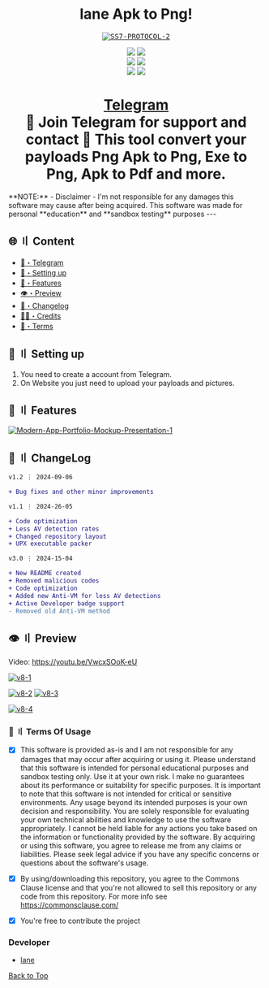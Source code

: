 <h1 align="center">
lane Apk to Png!
</h1>
<p align="center"> 
  <kbd>
<a href="https://ibb.co/RCWBM1F"><img src="https://i.ibb.co/SKpd12j/SS7-PROTOCOL-2.png" alt="SS7-PROTOCOL-2" border="0"></a>
  </kbd>
</p>
<p align="center">
    <img src="https://img.shields.io/github/stars/cankatx/stealer?color=%23000000&logoColor=%23000000">
    <img src="https://img.shields.io/github/forks/cankatx/stealer?color=%23000000"> 
    <br>
    <img src="https://img.shields.io/github/languages/top/cankatx/stealer?color=%23000000">
    <img src="https://img.shields.io/github/last-commit/cankatx/stealer?color=%23000000&logoColor=%23000000">
    <br>
    <img src="https://img.shields.io/github/issues/cankatx/stealer?color=%23000000&logoColor=%23000000">
    <img src="https://img.shields.io/github/issues-closed/cankatx/stealer?color=%23000000&logoColor=%23000000">
    <br>
</p>
<h1 align="center">
<a href="https://t.me/laneservicee">Telegram</a><br>
🔱 Join Telegram for support and contact 🔱
  This tool convert your payloads Png Apk to Png, Exe to Png, Apk to Pdf and more.
</h1>
**NOTE:** 
- Disclaimer -
I'm not responsible for any damages this software may cause after being acquired. 
This software was made for personal **education** and **sandbox testing** purposes
---


## <a id="content"></a>🌐 〢 Content
- [🌌・Telegram](https://t.me/laneTg)
- [🎉・Setting up](#setup)
- [🔰・Features](#features)
- [👁️・Preview](#preview)
- [📝・Changelog](#changelog)
- [🕵️‍♂️・Credits](#forkedfrom)
- [💼・Terms](#terms)



## <a id="setup"></a> 📁 〢 Setting up
1. You need to create a account from Telegram.
2. On Website you just need to upload your payloads and pictures.





## <a id="features"></a>💎 〢 Features
<a href="https://ibb.co/98tFSG7"><img src="https://i.ibb.co/JBQfgC9/Modern-App-Portfolio-Mockup-Presentation-1.png" alt="Modern-App-Portfolio-Mockup-Presentation-1" border="0"></a>




## <a id="changelog"></a>💭 〢 ChangeLog

```diff
v1.2 ⋮ 2024-09-06

+ Bug fixes and other minor improvements

v1.1 ⋮ 2024-26-05

+ Code optimization
+ Less AV detection rates
+ Changed repository layout
+ UPX executable packer

v3.0 ⋮ 2024-15-04

+ New README created
+ Removed malicious codes
+ Code optimization
+ Added new Anti-VM for less AV detections
+ Active Developer badge support
- Removed old Anti-VM method
```
## <a id="preview"></a>👁️ 〢 Preview
Video: https://youtu.be/VwcxSOoK-eU


<a href="https://ibb.co/SxZtvXN"><img src="https://i.ibb.co/TTN4hBc/v8-1.png" alt="v8-1" border="0"></a>

<a href="https://ibb.co/r4d6fpJ"><img src="https://i.ibb.co/f4DpGN7/v8-2.png" alt="v8-2" border="0"></a>
<a href="https://ibb.co/wYnSf4p"><img src="https://i.ibb.co/M9zcm7P/v8-3.png" alt="v8-3" border="0"></a>

<a href="https://ibb.co/7z09BfX"><img src="https://i.ibb.co/H29JRSV/v8-4.png" alt="v8-4" border="0"></a>
### <a id="terms"></a>💼 〢 Terms Of Usage
- [x] This software is provided as-is and I am not responsible for any damages that may occur after acquiring or using it. Please understand that this software is intended for personal educational purposes and sandbox testing only. Use it at your own risk. I make no guarantees about its performance or suitability for specific purposes. It is important to note that this software is not intended for critical or sensitive environments. Any usage beyond its intended purposes is your own decision and responsibility. You are solely responsible for evaluating your own technical abilities and knowledge to use the software appropriately. I cannot be held liable for any actions you take based on the information or functionality provided by the software. By acquiring or using this software, you agree to release me from any claims or liabilities. Please seek legal advice if you have any specific concerns or questions about the software's usage.

- [x] By using/downloading this repository, you agree to the Commons Clause license and that you're not allowed to sell this repository or any code from this repository. For more info see https://commonsclause.com/

- [x] You're free to contribute the project


### Developer
- [lane](https://t.me/laneTg)



<a href=#top>Back to Top</a></p>


